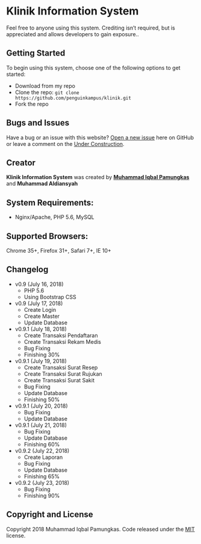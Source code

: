 # Klinik Information System
Feel free to anyone using this system. Crediting isn’t required, but is appreciated and allows developers to gain exposure..

## Getting Started
To begin using this system, choose one of the following options to get started:
* Download from my repo
* Clone the repo: `git clone https://github.com/penguinkampus/klinik.git`
* Fork the repo

## Bugs and Issues
Have a bug or an issue with this website? [Open a new issue](https://github.com/penguinkampus/klinik/issues) here on GitHub or leave a comment on the [Under Construction](https://github.com/penguinkampus/klinik).

## Creator
**Klinik Information System** was created by **[Muhammad Iqbal Pamungkas](https://me.suaiq.com/)** and **Muhammad Aldiansyah**

## System Requirements:
- Nginx/Apache, PHP 5.6, MySQL

## Supported Browsers:
Chrome 35+, Firefox 31+, Safari 7+, IE 10+

## Changelog
- v0.9 (July 16, 2018)
  - PHP 5.6
  - Using Bootstrap CSS
- v0.9 (July 17, 2018)
  - Create Login
  - Create Master
  - Update Database
- v0.9.1 (July 18, 2018)
  - Create Transaksi Pendaftaran
  - Create Transaksi Rekam Medis
  - Bug Fixing
  - Finishing 30%
- v0.9.1 (July 19, 2018)
  - Create Transaksi Surat Resep
  - Create Transaksi Surat Rujukan
  - Create Transaksi Surat Sakit
  - Bug Fixing
  - Update Database
  - Finishing 50%
- v0.9.1 (July 20, 2018)
  - Bug Fixing
  - Update Database
- v0.9.1 (July 21, 2018)
  - Bug Fixing
  - Update Database
  - Finishing 60%
- v0.9.2 (July 22, 2018)
  - Create Laporan
  - Bug Fixing
  - Update Database
  - Finishing 65%
- v0.9.2 (July 23, 2018)
  - Bug Fixing
  - Finishing 90%

## Copyright and License
Copyright 2018 Muhammad Iqbal Pamungkas. Code released under the [MIT](https://github.com/penguinkampus/UnderConstruction/blob/master/LICENSE) license.
